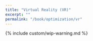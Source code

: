 ```yaml
---
title: "Virtual Reality (VR)"
excerpt: ""
permalink: "/book/optimization/vr"
---
```


{% include custom/wip-warning.md %}
